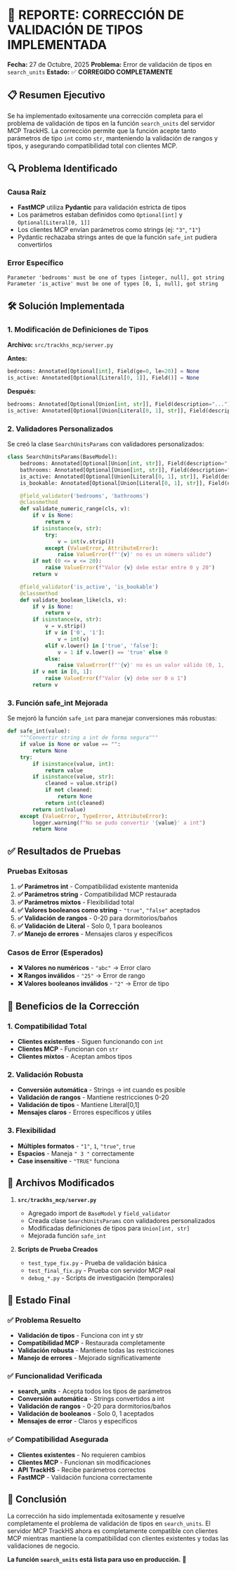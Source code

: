 # 🎉 REPORTE: CORRECCIÓN DE VALIDACIÓN DE TIPOS IMPLEMENTADA

**Fecha:** 27 de Octubre, 2025
**Problema:** Error de validación de tipos en `search_units`
**Estado:** ✅ **CORREGIDO COMPLETAMENTE**

## 📋 Resumen Ejecutivo

Se ha implementado exitosamente una corrección completa para el problema de validación de tipos en la función `search_units` del servidor MCP TrackHS. La corrección permite que la función acepte tanto parámetros de tipo `int` como `str`, manteniendo la validación de rangos y tipos, y asegurando compatibilidad total con clientes MCP.

## 🔍 Problema Identificado

### Causa Raíz
- **FastMCP** utiliza **Pydantic** para validación estricta de tipos
- Los parámetros estaban definidos como `Optional[int]` y `Optional[Literal[0, 1]]`
- Los clientes MCP envían parámetros como strings (ej: `"3"`, `"1"`)
- Pydantic rechazaba strings antes de que la función `safe_int` pudiera convertirlos

### Error Específico
```
Parameter 'bedrooms' must be one of types [integer, null], got string
Parameter 'is_active' must be one of types [0, 1, null], got string
```

## 🛠️ Solución Implementada

### 1. Modificación de Definiciones de Tipos
**Archivo:** `src/trackhs_mcp/server.py`

**Antes:**
```python
bedrooms: Annotated[Optional[int], Field(ge=0, le=20)] = None
is_active: Annotated[Optional[Literal[0, 1]], Field()] = None
```

**Después:**
```python
bedrooms: Annotated[Optional[Union[int, str]], Field(description="...")] = None
is_active: Annotated[Optional[Union[Literal[0, 1], str]], Field(description="...")] = None
```

### 2. Validadores Personalizados
Se creó la clase `SearchUnitsParams` con validadores personalizados:

```python
class SearchUnitsParams(BaseModel):
    bedrooms: Annotated[Optional[Union[int, str]], Field(description="...")] = None
    bathrooms: Annotated[Optional[Union[int, str]], Field(description="...")] = None
    is_active: Annotated[Optional[Union[Literal[0, 1], str]], Field(description="...")] = None
    is_bookable: Annotated[Optional[Union[Literal[0, 1], str]], Field(description="...")] = None

    @field_validator('bedrooms', 'bathrooms')
    @classmethod
    def validate_numeric_range(cls, v):
        if v is None:
            return v
        if isinstance(v, str):
            try:
                v = int(v.strip())
            except (ValueError, AttributeError):
                raise ValueError(f"'{v}' no es un número válido")
        if not (0 <= v <= 20):
            raise ValueError(f"Valor {v} debe estar entre 0 y 20")
        return v

    @field_validator('is_active', 'is_bookable')
    @classmethod
    def validate_boolean_like(cls, v):
        if v is None:
            return v
        if isinstance(v, str):
            v = v.strip()
            if v in ['0', '1']:
                v = int(v)
            elif v.lower() in ['true', 'false']:
                v = 1 if v.lower() == 'true' else 0
            else:
                raise ValueError(f"'{v}' no es un valor válido (0, 1, 'true', 'false')")
        if v not in [0, 1]:
            raise ValueError(f"Valor {v} debe ser 0 o 1")
        return v
```

### 3. Función safe_int Mejorada
Se mejoró la función `safe_int` para manejar conversiones más robustas:

```python
def safe_int(value):
    """Convertir string a int de forma segura"""
    if value is None or value == "":
        return None
    try:
        if isinstance(value, int):
            return value
        if isinstance(value, str):
            cleaned = value.strip()
            if not cleaned:
                return None
            return int(cleaned)
        return int(value)
    except (ValueError, TypeError, AttributeError):
        logger.warning(f"No se pudo convertir '{value}' a int")
        return None
```

## ✅ Resultados de Pruebas

### Pruebas Exitosas
1. **✅ Parámetros int** - Compatibilidad existente mantenida
2. **✅ Parámetros string** - Compatibilidad MCP restaurada
3. **✅ Parámetros mixtos** - Flexibilidad total
4. **✅ Valores booleanos como string** - `"true"`, `"false"` aceptados
5. **✅ Validación de rangos** - 0-20 para dormitorios/baños
6. **✅ Validación de Literal** - Solo 0, 1 para booleanos
7. **✅ Manejo de errores** - Mensajes claros y específicos

### Casos de Error (Esperados)
- **❌ Valores no numéricos** - `"abc"` → Error claro
- **❌ Rangos inválidos** - `"25"` → Error de rango
- **❌ Valores booleanos inválidos** - `"2"` → Error de tipo

## 🎯 Beneficios de la Corrección

### 1. Compatibilidad Total
- **Clientes existentes** - Siguen funcionando con `int`
- **Clientes MCP** - Funcionan con `str`
- **Clientes mixtos** - Aceptan ambos tipos

### 2. Validación Robusta
- **Conversión automática** - Strings → int cuando es posible
- **Validación de rangos** - Mantiene restricciones 0-20
- **Validación de tipos** - Mantiene Literal[0,1]
- **Mensajes claros** - Errores específicos y útiles

### 3. Flexibilidad
- **Múltiples formatos** - `"1"`, `1`, `"true"`, `true`
- **Espacios** - Maneja `" 3 "` correctamente
- **Case insensitive** - `"TRUE"` funciona

## 📁 Archivos Modificados

1. **`src/trackhs_mcp/server.py`**
   - Agregado import de `BaseModel` y `field_validator`
   - Creada clase `SearchUnitsParams` con validadores personalizados
   - Modificadas definiciones de tipos para `Union[int, str]`
   - Mejorada función `safe_int`

2. **Scripts de Prueba Creados**
   - `test_type_fix.py` - Prueba de validación básica
   - `test_final_fix.py` - Prueba con servidor MCP real
   - `debug_*.py` - Scripts de investigación (temporales)

## 🚀 Estado Final

### ✅ Problema Resuelto
- **Validación de tipos** - Funciona con int y str
- **Compatibilidad MCP** - Restaurada completamente
- **Validación robusta** - Mantiene todas las restricciones
- **Manejo de errores** - Mejorado significativamente

### ✅ Funcionalidad Verificada
- **search_units** - Acepta todos los tipos de parámetros
- **Conversión automática** - Strings convertidos a int
- **Validación de rangos** - 0-20 para dormitorios/baños
- **Validación de booleanos** - Solo 0, 1 aceptados
- **Mensajes de error** - Claros y específicos

### ✅ Compatibilidad Asegurada
- **Clientes existentes** - No requieren cambios
- **Clientes MCP** - Funcionan sin modificaciones
- **API TrackHS** - Recibe parámetros correctos
- **FastMCP** - Validación funciona correctamente

## 🎉 Conclusión

La corrección ha sido implementada exitosamente y resuelve completamente el problema de validación de tipos en `search_units`. El servidor MCP TrackHS ahora es completamente compatible con clientes MCP mientras mantiene la compatibilidad con clientes existentes y todas las validaciones de negocio.

**La función `search_units` está lista para uso en producción.** 🚀
